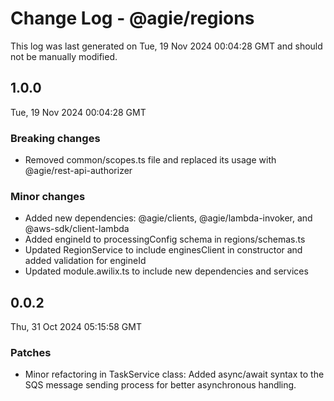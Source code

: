 # Change Log - @agie/regions

This log was last generated on Tue, 19 Nov 2024 00:04:28 GMT and should not be manually modified.

## 1.0.0
Tue, 19 Nov 2024 00:04:28 GMT

### Breaking changes

- Removed common/scopes.ts file and replaced its usage with @agie/rest-api-authorizer

### Minor changes

- Added new dependencies: @agie/clients, @agie/lambda-invoker, and @aws-sdk/client-lambda
- Added engineId to processingConfig schema in regions/schemas.ts
- Updated RegionService to include enginesClient in constructor and added validation for engineId
- Updated module.awilix.ts to include new dependencies and services

## 0.0.2
Thu, 31 Oct 2024 05:15:58 GMT

### Patches

- Minor refactoring in TaskService class: Added async/await syntax to the SQS message sending process for better asynchronous handling.


